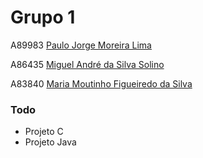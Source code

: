 # Grupo 1

A89983 [Paulo Jorge Moreira Lima](https://github.com/paulolima18)

A86435 [Miguel André da Silva Solino](https://github.com/Manilator)

A83840 [Maria Moutinho Figueiredo da Silva](https://github.com/msilva99)

### Todo

 - Projeto C
 - Projeto Java

